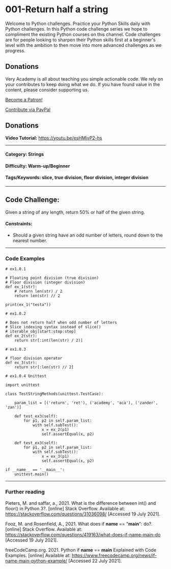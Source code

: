 # **001-Return half a string**

Welcome to Python challenges. Practice your Python Skills daily with Python challenges. In this Python code challenge series we hope to compliment the existing Python courses on this channel. Code challenges are for people looking to sharpen their Python skills first at a beginner's level with the ambition to then move into more advanced challenges as we progress.

## Donations
Very Academy is all about teaching you simple actionable code. We rely on your contributes to keep doing what we do. If you have found value in the content, please consider supporting us.

<a href="https://www.patreon.com/bePatron?u=69834971" data-patreon-widget-type="become-patron-button">Become a Patron!</a>

<a href="https://www.paypal.com/donate?hosted_button_id=W55GVT4UPXPYE" 
target="_blank">
Contribute via PayPal
</a>

## Donations
**Video Tutorial:** https://youtu.be/esHMjvP2-hs

---
#### **Category:** Strings
#### **Difficulty:** Warm-up/Beginner
#### **Tags/Keywords:** slice, true division, floor division, integer division
---

## **Code Challenge:**
Given a string of any length, return 50% or half of the given string.

#### **Constraints:**
- Should a given string have an odd number of letters, round down to the nearest number.

----

### Code Examples

```
# ex1.0.1 

# Floating point division (true division) 
# Floor division (integer division)
def ex_1(str):
    # return len(str) / 2
    return len(str) // 2

print(ex_1("testa"))
```


```
# ex1.0.2 

# Does not return half when odd number of letters
# Slice indexing syntax instead of slice()
# iterable_obj[start:stop:step]
def ex_2(str):
    return str[:int(len(str) / 2)]
```

```
# ex1.0.3 

# floor division operator
def ex_3(str):
    return str[:len(str) // 2]
```

```
# ex1.0.4 Unittest

import unittest

class TestStringMethods(unittest.TestCase):

    param_list = [('return', 'ret'), ('academy', 'aca'), ('zander', 'zan')]

    def test_ex3(self):
        for p1, p2 in self.param_list:
            with self.subTest():
                x = ex_2(p1)
                self.assertEqual(x, p2)

    def test_ex3(self):
        for p1, p2 in self.param_list:
            with self.subTest():
                x = ex_3(p1)
                self.assertEqual(x, p2)

if __name__ == '__main__':
    unittest.main()
```
---
### **Further reading**
Pieters, M. and saffar, a., 2021. What is the difference between int() and floor() in Python 3?. [online] Stack Overflow. Available at: <https://stackoverflow.com/questions/31036098/> [Accessed 19 July 2021].

Fooz, M. and Rosenfield, A., 2021. What does if __name__ == "__main__": do?. [online] Stack Overflow. Available at: <https://stackoverflow.com/questions/419163/what-does-if-name-main-do> [Accessed 19 July 2021].

freeCodeCamp.org. 2021. Python if __name__ == __main__ Explained with Code Examples. [online] Available at: <https://www.freecodecamp.org/news/if-name-main-python-example/> [Accessed 22 July 2021].
